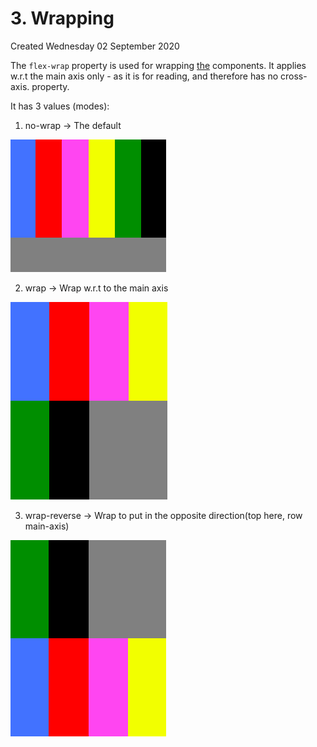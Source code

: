 # 3. Wrapping
Created Wednesday 02 September 2020

The ``flex-wrap`` property is used for wrapping [the](https://www.freecodecamp.org/learn/responsive-web-design/css-flexbox/use-the-flex-wrap-property-to-wrap-a-row-or-column) components.
It applies w.r.t the main axis only - as it is for reading, and therefore has no cross-axis. property. 

It has 3 values (modes):

1. no-wrap → The default

![](vault/2._CSS/4._Layouts_-_flex,_grid/1._Flexbox_-_1D/1._Container/3._Wrapping/pasted_image.png)

2. wrap → Wrap w.r.t to the main axis

![](vault/2._CSS/4._Layouts_-_flex,_grid/1._Flexbox_-_1D/1._Container/3._Wrapping/pasted_image001.png)

3. wrap-reverse → Wrap to put in the opposite direction(top here, row main-axis)

![](vault/2._CSS/4._Layouts_-_flex,_grid/1._Flexbox_-_1D/1._Container/3._Wrapping/pasted_image002.png)

